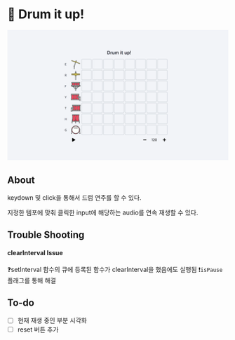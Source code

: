 # 🥁 Drum it up!

![Drum it up](./img/Readme.png)

## About

keydown 및 click을 통해서 드럼 연주를 할 수 있다.

지정한 템포에 맞춰 클릭한 input에 해당하는 audio를 연속 재생할 수 있다.

## Trouble Shooting

#### clearInterval Issue

❓setInterval 함수의 큐에 등록된 함수가 clearInterval을 했음에도 실행됨
❗️`isPause` 플래그를 통해 해결

## To-do

- [ ] 현재 재생 중인 부분 시각화
- [ ] reset 버튼 추가

